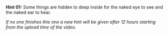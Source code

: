 **Hint 01:** Some things are hidden to deep inside for the naked eye to see and the naked ear to hear.








*If no one finishes this one a new hint will be given after 12 hours starting from the upload time of the video.*
